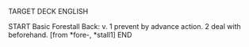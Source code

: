 TARGET DECK
ENGLISH

START
Basic
Forestall
Back: v. 1 prevent by advance action. 2 deal with beforehand. [from *fore-, *stall1]
END
